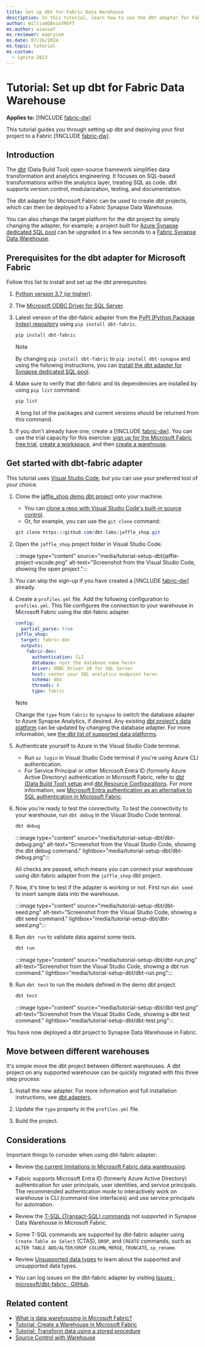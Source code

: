 ```yaml
---
title: Set up dbt for Fabric Data Warehouse
description: In this tutorial, learn how to use the dbt adapter for Fabric Data Warehouse. dbt (Data Build Tool) is an open-source framework for SQL-first transformation.
author: WilliamDAssafMSFT
ms.author: wiassaf
ms.reviewer: maprycem
ms.date: 07/26/2024
ms.topic: tutorial
ms.custom:
  - ignite-2023
---
```


# Tutorial: Set up dbt for Fabric Data Warehouse

**Applies to:** [!INCLUDE [fabric-dw](includes/applies-to-version/fabric-dw.md)]

This tutorial guides you through setting up dbt and deploying your first project to a Fabric [!INCLUDE [fabric-dw](includes/fabric-dw.md)].

## Introduction

The [dbt](https://www.getdbt.com/product/what-is-dbt/) (Data Build Tool) open-source framework simplifies data transformation and analytics engineering. It focuses on SQL-based transformations within the analytics layer, treating SQL as code. dbt supports version control, modularization, testing, and documentation.

The dbt adapter for Microsoft Fabric can be used to create dbt projects, which can then be deployed to a Fabric Synapse Data Warehouse.

You can also change the target platform for the dbt project by simply changing the adapter, for example; a project built for [Azure Synapse dedicated SQL pool](https://docs.getdbt.com/docs/core/connect-data-platform/azuresynapse-setup) can be upgraded in a few seconds to a [Fabric Synapse Data Warehouse](https://docs.getdbt.com/docs/core/connect-data-platform/fabric-setup).

## Prerequisites for the dbt adapter for Microsoft Fabric

Follow this list to install and set up the dbt prerequisites:

1. [Python version 3.7 (or higher)](https://www.python.org/downloads/).

1. The [Microsoft ODBC Driver for SQL Server](/sql/connect/odbc/download-odbc-driver-for-sql-server#download-for-windows).

1. Latest version of the dbt-fabric adapter from the [PyPI (Python Package Index) repository](https://pypi.org/project/dbt-fabric) using `pip install dbt-fabric`.

    ```powershell
    pip install dbt-fabric
    ```

    > [!NOTE]
    > By changing `pip install dbt-fabric` to `pip install dbt-synapse` and using the following instructions, you can [install the dbt adapter for Synapse dedicated SQL pool](https://docs.getdbt.com/docs/core/connect-data-platform/azuresynapse-setup).

1. Make sure to verify that dbt-fabric and its dependencies are installed by using `pip list` command:

    ```powershell
    pip list
    ```

    A long list of the packages and current versions should be returned from this command.

1. If you don't already have one, create a [!INCLUDE [fabric-dw](includes/fabric-dw.md)]. You can use the trial capacity for this exercise: [sign up for the Microsoft Fabric free trial](https://aka.ms/try-fabric), [create a workspace](../get-started/create-workspaces.md), and then [create a warehouse](create-warehouse.md).

## Get started with dbt-fabric adapter

This tutorial uses [Visual Studio Code](https://code.visualstudio.com/download), but you can use your preferred tool of your choice.

1. Clone the [jaffle_shop demo dbt project](https://github.com/dbt-labs/jaffle_shop) onto your machine.

    - You can [clone a repo with Visual Studio Code's built-in source control](/azure/developer/javascript/how-to/with-visual-studio-code/clone-github-repository). 
    - Or, for example, you can use the `git clone` command:

    ```powershell
    git clone https://github.com/dbt-labs/jaffle_shop.git
    ```

1. Open the `jaffle_shop` project folder in Visual Studio Code.

    :::image type="content" source="media/tutorial-setup-dbt/jaffle-project-vscode.png" alt-text="Screenshot from the Visual Studio Code, showing the open project.":::

1. You can skip the sign-up if you have created a [!INCLUDE [fabric-dw](includes/fabric-dw.md)] already.
1. Create a `profiles.yml` file. Add the following configuration to `profiles.yml`. This file configures the connection to your warehouse in Microsoft Fabric using the dbt-fabric adapter.

    ```yml
    config:
      partial_parse: true
    jaffle_shop:
      target: fabric-dev
      outputs:    
        fabric-dev:
          authentication: CLI
          database: <put the database name here>
          driver: ODBC Driver 18 for SQL Server
          host: <enter your SQL analytics endpoint here>
          schema: dbo
          threads: 4
          type: fabric
    ```

    > [!NOTE] 
    > Change the `type` from `fabric` to `synapse` to switch the database adapter to Azure Synapse Analytics, if desired. Any existing [dbt project's data platform](https://docs.getdbt.com/docs/supported-data-platforms) can be updated by changing the database adapter. For more information, see [the dbt list of supported data platforms](https://docs.getdbt.com/docs/supported-data-platforms).

1. Authenticate yourself to Azure in the Visual Studio Code terminal. 

    - Run `az login` in Visual Studio Code terminal if you're using Azure CLI authentication.
    - For Service Principal or other Microsoft Entra ID (formerly Azure Active Directory) authentication in Microsoft Fabric, refer to [dbt (Data Build Tool) setup](https://docs.getdbt.com/docs/core/connect-data-platform/fabric-setup) and [dbt Resource Configurations](https://docs.getdbt.com/reference/resource-configs/fabric-configs). For more information, see [Microsoft Entra authentication as an alternative to SQL authentication in Microsoft Fabric](entra-id-authentication.md).

1. Now you're ready to test the connectivity. To test the connectivity to your warehouse, run `dbt debug` in the Visual Studio Code terminal.
  
    ```powershell
    dbt debug
    ```

    :::image type="content" source="media/tutorial-setup-dbt/dbt-debug.png" alt-text="Screenshot from the Visual Studio Code, showing the dbt debug command." lightbox="media/tutorial-setup-dbt/dbt-debug.png":::

    All checks are passed, which means you can connect your warehouse using dbt-fabric adapter from the `jaffle_shop` dbt project.

1. Now, it's time to test if the adapter is working or not. First run `dbt seed` to insert sample data into the warehouse.

    :::image type="content" source="media/tutorial-setup-dbt/dbt-seed.png" alt-text="Screenshot from the Visual Studio Code, showing a dbt seed command." lightbox="media/tutorial-setup-dbt/dbt-seed.png":::
  
1. Run `dbt run` to validate data against some tests.

    ```powershell
    dbt run
    ```

    :::image type="content" source="media/tutorial-setup-dbt/dbt-run.png" alt-text="Screenshot from the Visual Studio Code, showing a dbt run command." lightbox="media/tutorial-setup-dbt/dbt-run.png":::

1. Run `dbt test` to run the models defined in the demo dbt project.

    ```powershell
    dbt test
    ```

    :::image type="content" source="media/tutorial-setup-dbt/dbt-test.png" alt-text="Screenshot from the Visual Studio Code, showing a dbt test command." lightbox="media/tutorial-setup-dbt/dbt-test.png":::

You have now deployed a dbt project to Synapse Data Warehouse in Fabric.

## Move between different warehouses

It's simple move the dbt project between different warehouses. A dbt project on any supported warehouse can be quickly migrated with this three step process:

1. Install the new adapter. For more information and full installation instructions, see [dbt adapters](https://docs.getdbt.com/docs/core/connect-data-platform/about-core-connections).

1. Update the `type` property in the `profiles.yml` file.

1. Build the project.

## Considerations

Important things to consider when using dbt-fabric adapter:

- Review [the current limitations in Microsoft Fabric data warehousing](limitations.md).

- Fabric supports Microsoft Entra ID (formerly Azure Active Directory) authentication for user principals, user identities, and service principals. The recommended authentication mode to interactively work on warehouse is CLI (command-line interfaces) and use service principals for automation.

- Review the [T-SQL (Transact-SQL) commands](tsql-surface-area.md#limitations) not supported in Synapse Data Warehouse in Microsoft Fabric.

- Some T-SQL commands are supported by dbt-fabric adapter using `Create Table as Select` (CTAS), `DROP`, and `CREATE` commands, such as `ALTER TABLE ADD/ALTER/DROP COLUMN`, `MERGE`, `TRUNCATE`, `sp_rename`.

- Review [Unsupported data types](data-types.md#unsupported-data-types) to learn about the supported and unsupported data types.

- You can log issues on the dbt-fabric adapter by visiting [Issues · microsoft/dbt-fabric · GitHub](https://github.com/microsoft/dbt-fabric/issues).

## Related content

- [What is data warehousing in Microsoft Fabric?](data-warehousing.md)
- [Tutorial: Create a Warehouse in Microsoft Fabric](tutorial-create-warehouse.md)
- [Tutorial: Transform data using a stored procedure](tutorial-transform-data.md)
- [Source Control with Warehouse](source-control.md)
